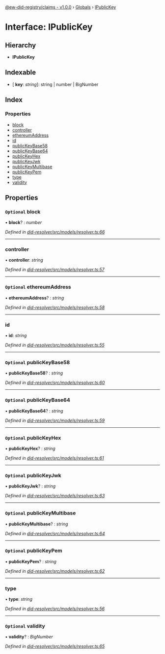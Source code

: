 [@ew-did-registry/claims - v1.0.0](../README.md) › [Globals](../globals.md) › [IPublicKey](ipublickey.md)

# Interface: IPublicKey

## Hierarchy

* **IPublicKey**

## Indexable

* \[ **key**: *string*\]: string | number | BigNumber

## Index

### Properties

* [block](ipublickey.md#optional-block)
* [controller](ipublickey.md#controller)
* [ethereumAddress](ipublickey.md#optional-ethereumaddress)
* [id](ipublickey.md#id)
* [publicKeyBase58](ipublickey.md#optional-publickeybase58)
* [publicKeyBase64](ipublickey.md#optional-publickeybase64)
* [publicKeyHex](ipublickey.md#optional-publickeyhex)
* [publicKeyJwk](ipublickey.md#optional-publickeyjwk)
* [publicKeyMultibase](ipublickey.md#optional-publickeymultibase)
* [publicKeyPem](ipublickey.md#optional-publickeypem)
* [type](ipublickey.md#type)
* [validity](ipublickey.md#optional-validity)

## Properties

### `Optional` block

• **block**? : *number*

*Defined in [did-resolver/src/models/resolver.ts:66](https://github.com/energywebfoundation/ew-did-registry/blob/beea45f/packages/did-resolver/src/models/resolver.ts#L66)*

___

###  controller

• **controller**: *string*

*Defined in [did-resolver/src/models/resolver.ts:57](https://github.com/energywebfoundation/ew-did-registry/blob/beea45f/packages/did-resolver/src/models/resolver.ts#L57)*

___

### `Optional` ethereumAddress

• **ethereumAddress**? : *string*

*Defined in [did-resolver/src/models/resolver.ts:58](https://github.com/energywebfoundation/ew-did-registry/blob/beea45f/packages/did-resolver/src/models/resolver.ts#L58)*

___

###  id

• **id**: *string*

*Defined in [did-resolver/src/models/resolver.ts:55](https://github.com/energywebfoundation/ew-did-registry/blob/beea45f/packages/did-resolver/src/models/resolver.ts#L55)*

___

### `Optional` publicKeyBase58

• **publicKeyBase58**? : *string*

*Defined in [did-resolver/src/models/resolver.ts:60](https://github.com/energywebfoundation/ew-did-registry/blob/beea45f/packages/did-resolver/src/models/resolver.ts#L60)*

___

### `Optional` publicKeyBase64

• **publicKeyBase64**? : *string*

*Defined in [did-resolver/src/models/resolver.ts:59](https://github.com/energywebfoundation/ew-did-registry/blob/beea45f/packages/did-resolver/src/models/resolver.ts#L59)*

___

### `Optional` publicKeyHex

• **publicKeyHex**? : *string*

*Defined in [did-resolver/src/models/resolver.ts:61](https://github.com/energywebfoundation/ew-did-registry/blob/beea45f/packages/did-resolver/src/models/resolver.ts#L61)*

___

### `Optional` publicKeyJwk

• **publicKeyJwk**? : *string*

*Defined in [did-resolver/src/models/resolver.ts:63](https://github.com/energywebfoundation/ew-did-registry/blob/beea45f/packages/did-resolver/src/models/resolver.ts#L63)*

___

### `Optional` publicKeyMultibase

• **publicKeyMultibase**? : *string*

*Defined in [did-resolver/src/models/resolver.ts:64](https://github.com/energywebfoundation/ew-did-registry/blob/beea45f/packages/did-resolver/src/models/resolver.ts#L64)*

___

### `Optional` publicKeyPem

• **publicKeyPem**? : *string*

*Defined in [did-resolver/src/models/resolver.ts:62](https://github.com/energywebfoundation/ew-did-registry/blob/beea45f/packages/did-resolver/src/models/resolver.ts#L62)*

___

###  type

• **type**: *string*

*Defined in [did-resolver/src/models/resolver.ts:56](https://github.com/energywebfoundation/ew-did-registry/blob/beea45f/packages/did-resolver/src/models/resolver.ts#L56)*

___

### `Optional` validity

• **validity**? : *BigNumber*

*Defined in [did-resolver/src/models/resolver.ts:65](https://github.com/energywebfoundation/ew-did-registry/blob/beea45f/packages/did-resolver/src/models/resolver.ts#L65)*
